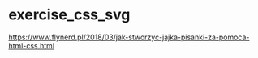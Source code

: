 # exercise_css_svg
https://www.flynerd.pl/2018/03/jak-stworzyc-jajka-pisanki-za-pomoca-html-css.html
